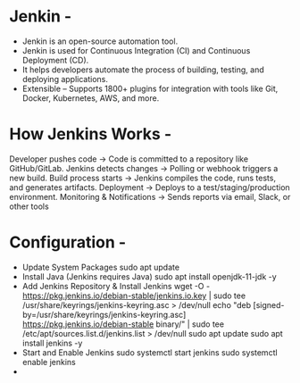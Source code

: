 # Jenkin -
- Jenkin is an open-source automation tool.
- Jenkin is used for Continuous Integration (CI) and Continuous Deployment (CD).
- It helps developers automate the process of building, testing, and deploying applications.
- Extensible – Supports 1800+ plugins for integration with tools like Git, Docker, Kubernetes, AWS, and more.


# How Jenkins Works -
Developer pushes code → Code is committed to a repository like GitHub/GitLab.
Jenkins detects changes → Polling or webhook triggers a new build.
Build process starts → Jenkins compiles the code, runs tests, and generates artifacts.
Deployment → Deploys to a test/staging/production environment.
Monitoring & Notifications → Sends reports via email, Slack, or other tools


# Configuration -
- Update System Packages
        sudo apt update
- Install Java (Jenkins requires Java)
        sudo apt install openjdk-11-jdk -y
- Add Jenkins Repository & Install Jenkins
      wget -O - https://pkg.jenkins.io/debian-stable/jenkins.io.key | sudo tee \
      /usr/share/keyrings/jenkins-keyring.asc > /dev/null
      echo "deb [signed-by=/usr/share/keyrings/jenkins-keyring.asc] \
      https://pkg.jenkins.io/debian-stable binary/" | sudo tee \
      /etc/apt/sources.list.d/jenkins.list > /dev/null
      sudo apt update
      sudo apt install jenkins -y
- Start and Enable Jenkins
      sudo systemctl start jenkins
      sudo systemctl enable jenkins
- 
